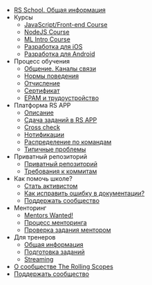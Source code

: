 - [RS School. Общая информация](README.md)
- Курсы
  - [JavaScript/Front-end Course](js-fe-course.md)
  - [NodeJS Course](nodejs-course.md)
  - [ML Intro Course](ml-intro-course.md)
  - [Разработка для iOS](https://rs.school/ios/)
  - [Разработка для Android](https://rs.school/android/)
- Процесс обучения
    - [Общение. Каналы связи](rs-school-chats.md)
    - [Нормы поведения](code-of-conduct.md)
    - [Отчисление](dismission.md)
    - [Сертификат](rs-school-certificate.md)
    - [EPAM и трудоустройство](employment.md)
- Платформа RS APP
    - [Описание](rs-app.md)
    - [Сдача заданий в RS APP](rs-app-tasks.md)
    - [Cross check](cross-check-flow.md) 
    - [Нотификации](notifications.md)
    - [Распределение по командам](teams.md)
    - [Типичные проблемы](rs-app-issues.md)
- Приватный репозиторий
    - [Приватный репозиторий](private-repository.md)
    - [Требования к коммитам](git-convention.md)
- Как помочь школе?
    - [Стать активистом](rs-school-activist.md)
    - [Как исправить ошибку в документации?](fix-typo.md)
    - [Поддержать сообщество](fundraiser.md)
- Менторинг
    - [Mentors Wanted!](rs-school-mentor.md)
    - [Процесс менторинга](mentoring.md)
    - [Проверка задания ментором](pull-request-review-process.md) 
- Для тренеров
    - [Общая информация](rs-school-trainer.md)
    - [Подготовка заданий](create-task.md)
    - [Streaming](streaming.md)
- [О сообществе The Rolling Scopes](rolling-scopes-overview.md)
- [Поддержать сообщество](fundraiser.md)
